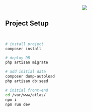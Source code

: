 <p align="center"><img src="https://laravel.com/assets/img/components/logo-laravel.svg"></p>

## Project Setup

``` bash


# install project
composer install

# deploy DB
php artisan migrate

# add initial data
composer dump-autoload
php artisan db:seed

# initial front-end
cd /var/www/atlas/
npm i
npm run dev

```